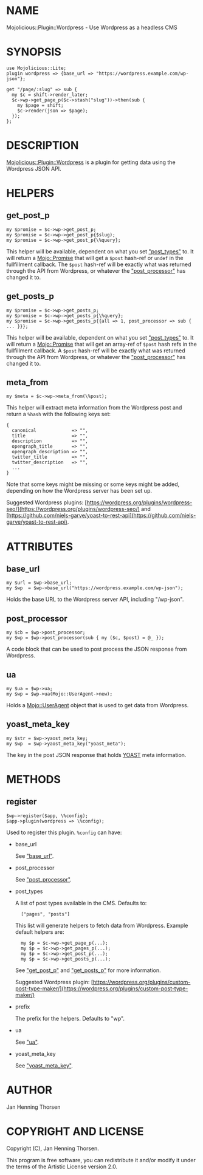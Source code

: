 # NAME

Mojolicious::Plugin::Wordpress - Use Wordpress as a headless CMS

# SYNOPSIS

    use Mojolicious::Lite;
    plugin wordpress => {base_url => "https://wordpress.example.com/wp-json"};

    get "/page/:slug" => sub {
      my $c = shift->render_later;
      $c->wp->get_page_p($c->stash("slug"))->then(sub {
        my $page = shift;
        $c->render(json => $page);
      });
    };

# DESCRIPTION

[Mojolicious::Plugin::Wordpress](https://metacpan.org/pod/Mojolicious::Plugin::Wordpress) is a plugin for getting data using the
Wordpress JSON API.

# HELPERS

## get\_post\_p

    my $promise = $c->wp->get_post_p;
    my $promise = $c->wp->get_post_p{$slug);
    my $promise = $c->wp->get_post_p{\%query};

This helper will be available, dependent on what you set ["post\_types"](#post_types) to. It
will return a [Mojo::Promise](https://metacpan.org/pod/Mojo::Promise) that will get a `$post` hash-ref or `undef` in
the fullfillment callback. The `$post` hash-ref will be exactly what was
returned through the API from Wordpress, or whatever the ["post\_processor"](#post_processor) has
changed it to.

## get\_posts\_p

    my $promise = $c->wp->get_posts_p;
    my $promise = $c->wp->get_posts_p{\%query};
    my $promise = $c->wp->get_posts_p{{all => 1, post_processor => sub { ... }}};

This helper will be available, dependent on what you set ["post\_types"](#post_types) to. It
will return a [Mojo::Promise](https://metacpan.org/pod/Mojo::Promise) that will get an array-ref of `$post` hash refs
in the fullfillment callback. A `$post` hash-ref will be exactly what was
returned through the API from Wordpress, or whatever the ["post\_processor"](#post_processor) has
changed it to.

## meta\_from

    my $meta = $c->wp->meta_from(\%post);

This helper will extract meta information from the Wordpress post and return a
`%hash` with the following keys set:

    {
      canonical             => "",
      title                 => "",
      description           => "",
      opengraph_title       => "",
      opengraph_description => "",
      twitter_title         => "",
      twitter_description   => "",
      ...
    }

Note that some keys might be missing or some keys might be added, depending on
how the Wordpress server has been set up.

Suggested Wordpress plugins: [https://wordpress.org/plugins/wordpress-seo/](https://wordpress.org/plugins/wordpress-seo/)
and [https://github.com/niels-garve/yoast-to-rest-api](https://github.com/niels-garve/yoast-to-rest-api).

# ATTRIBUTES

## base\_url

    my $url = $wp->base_url;
    my $wp  = $wp->base_url("https://wordpress.example.com/wp-json");

Holds the base URL to the Wordpress server API, including "/wp-json".

## post\_processor

    my $cb = $wp->post_processor;
    my $wp = $wp->post_processor(sub { my ($c, $post) = @_ });

A code block that can be used to post process the JSON response from Wordpress.

## ua

    my $ua = $wp->ua;
    my $wp = $wp->ua(Mojo::UserAgent->new);

Holds a [Mojo::UserAgent](https://metacpan.org/pod/Mojo::UserAgent) object that is used to get data from Wordpress.

## yoast\_meta\_key

    my $str = $wp->yaost_meta_key;
    my $wp  = $wp->yaost_meta_key("yoast_meta");

The key in the post JSON response that holds
[YOAST](https://wordpress.org/plugins/wordpress-seo/) meta information.

# METHODS

## register

    $wp->register($app, \%config);
    $app->plugin(wordpress => \%config);

Used to register this plugin. `%config` can have:

- base\_url

    See ["base\_url"](#base_url).

- post\_processor

    See ["post\_processor"](#post_processor).

- post\_types

    A list of post types available in the CMS. Defaults to:

        ["pages", "posts"]

    This list will generate helpers to fetch data from Wordpress. Example default
    helpers are:

        my $p = $c->wp->get_page_p(...);
        my $p = $c->wp->get_pages_p(...);
        my $p = $c->wp->get_post_p(...);
        my $p = $c->wp->get_posts_p(...);

    See ["get\_post\_p"](#get_post_p) and ["get\_posts\_p"](#get_posts_p) for more information.

    Suggested Wordpress plugin:
    [https://wordpress.org/plugins/custom-post-type-maker/](https://wordpress.org/plugins/custom-post-type-maker/)

- prefix

    The prefix for the helpers. Defaults to "wp".

- ua

    See ["ua"](#ua).

- yoast\_meta\_key

    See ["yoast\_meta\_key"](#yoast_meta_key).

# AUTHOR

Jan Henning Thorsen

# COPYRIGHT AND LICENSE

Copyright (C), Jan Henning Thorsen.

This program is free software, you can redistribute it and/or modify it under
the terms of the Artistic License version 2.0.
